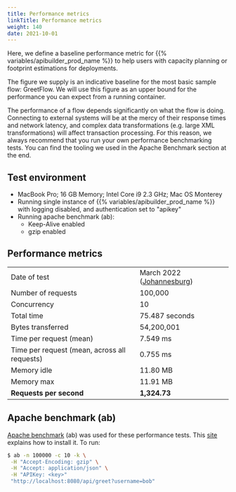 ```yaml
---
title: Performance metrics
linkTitle: Performance metrics
weight: 140
date: 2021-10-01
---
```


Here, we define a baseline performance metric for {{% variables/apibuilder_prod_name %}} to help users with capacity planning or footprint estimations for deployments.

The figure we supply is an indicative baseline for the most basic sample flow: GreetFlow. We will use this figure as an upper bound for the performance you can expect from a running container.

The performance of a flow depends significantly on what the flow is doing. Connecting to external systems will be at the mercy of their response times and network latency, and complex data transformations (e.g. large XML transformations) will affect transaction processing. For this reason, we always recommend that you run your own performance benchmarking tests. You can find the tooling we used in the Apache Benchmark section at the end.

## Test environment

* MacBook Pro; 16 GB Memory; Intel Core i9 2.3 GHz; Mac OS Monterey
* Running single instance of {{% variables/apibuilder_prod_name %}} with logging disabled, and authentication set to "apikey"
* Running apache benchmark (ab):
  * Keep-Alive enabled
  * gzip enabled

## Performance metrics

|     |     |
| --- | --- |
| Date of test | March 2022 ([Johannesburg](/docs/release_notes/johannesburg)) |
| Number of requests | 100,000 |
| Concurrency | 10 |
| Total time | 75.487 seconds |
| Bytes transferred | 54,200,001 |
| Time per request (mean) | 7.549 ms |
| Time per request (mean, across all requests) | 0.755 ms |
| Memory idle | 11.80 MB |
| Memory max | 11.91 MB |
| **Requests per second** | **1,324.73** |

## Apache benchmark (ab)

[Apache benchmark](https://httpd.apache.org/docs/2.4/programs/ab.html) (ab) was used for these performance tests. This [site](https://www.tutorialspoint.com/apache_bench/apache_bench_environment_setup.htm) explains how to install it. To run:
```bash
$ ab -n 100000 -c 10 -k \
 -H "Accept-Encoding: gzip" \
 -H "Accept: application/json" \
 -H "APIKey: <key>"
 "http://localhost:8080/api/greet?username=bob"
```
